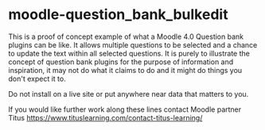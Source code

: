 # moodle-question_bank_bulkedit
This is a proof of concept example of what a Moodle 4.0 Question bank plugins can be like.
It allows multiple questions to be selected and a chance to update the text within all selected questions.
It is purely to illustrate the concept of question bank plugins for the purpose of information and inspiration, it
may not do what it claims to do and it might do things you don't expect it to.

Do not install on a live site or put anywhere near data that matters to you. 

If you would like further work along these lines contact Moodle partner Titus https://www.tituslearning.com/contact-titus-learning/
